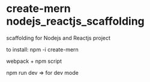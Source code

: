 # create-mern nodejs_reactjs_scaffolding
scaffolding for Nodejs and Reactjs project

to install: npm -i create-mern

webpack + npm script

npm run dev => for dev mode
